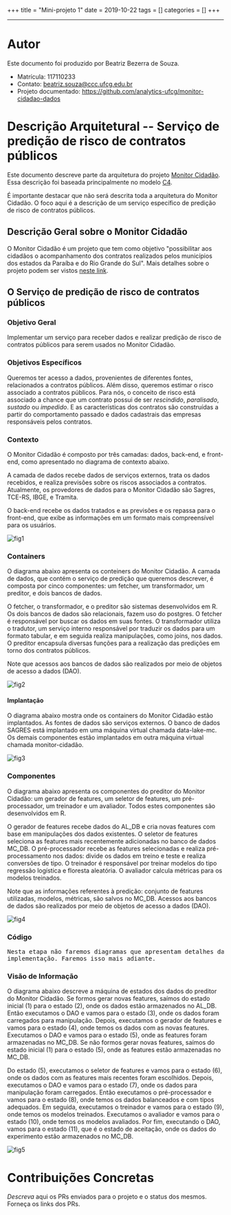 +++
title = "Mini-projeto 1"
date = 2019-10-22
tags = []
categories = []
+++

***

# Autor

Este documento foi produzido por Beatriz Bezerra de Souza.

- Matrícula: 117110233
- Contato: beatriz.souza@ccc.ufcg.edu.br
- Projeto documentado: https://github.com/analytics-ufcg/monitor-cidadao-dados

# Descrição Arquitetural -- Serviço de predição de risco de contratos públicos

Este documento descreve parte da arquitetura do projeto [Monitor Cidadão](https://github.com/analytics-ufcg/monitor-cidadao-dados). Essa descrição foi baseada principalmente no modelo [C4](https://c4model.com/).

É importante destacar que não será descrita toda a arquitetura do Monitor Cidadão. O foco aqui é a descrição de um serviço específico de predição de risco de contratos públicos.


## Descrição Geral sobre o Monitor Cidadão

O Monitor Cidadão é um projeto que tem como objetivo "possibilitar aos cidadãos o acompanhamento dos contratos realizados pelos municípios dos estados da Paraíba e do Rio Grande do Sul". Mais detalhes sobre o projeto podem ser vistos [neste link](https://github.com/analytics-ufcg/monitor-cidadao-dados).

## O Serviço de predição de risco de contratos públicos

### Objetivo Geral

Implementar um serviço para receber dados e realizar predição de risco de contratos públicos para serem usados no Monitor Cidadão.

### Objetivos Específicos

Queremos ter acesso a dados, provenientes de diferentes fontes, relacionados a contratos públicos. Além disso, queremos estimar o risco associado a contratos públicos. Para nós, o conceito de risco está associado a chance que um contrato possui de ser *rescindido*, *paralisado*, *sustado* ou *impedido*. E as características dos contratos são construídas a partir do comportamento passado e dados cadastrais das empresas responsáveis pelos contratos.

### Contexto

 O Monitor Cidadão é composto por três camadas: dados, back-end, e front-end, como apresentado no diagrama de contexto abaixo.

 A camada de dados recebe dados de serviços externos, trata os dados recebidos, e realiza previsões sobre os riscos associados a contratos. Atualmente, os provedores de dados para o Monitor Cidadão são Sagres, TCE-RS, IBGE, e Tramita.

 O back-end recebe os dados tratados e as previsões e os repassa para o front-end, que exibe as informações em um formato mais compreensível para os usuários.

![fig1](context.png)

### Containers

O diagrama abaixo apresenta os conteiners do Monitor Cidadão. A camada de dados, que contém o serviço de predição que queremos descrever, é composta por cinco componentes: um fetcher, um transformador, um preditor, e dois bancos de dados.

O fetcher, o transformador, e o preditor são sistemas desenvolvidos em R. Os dois bancos de dados são relacionais, fazem uso do postgres. O fetcher é responsável por buscar os dados em suas fontes. O transformador utiliza o tradutor, um serviço interno responsável por traduzir os dados para um formato tabular, e em seguida realiza manipulações, como joins, nos dados. O preditor encapsula diversas funções para a realização das predições em torno dos contratos públicos.

Note que acessos aos bancos de dados são realizados por meio de objetos de acesso a dados (DAO).

![fig2](containers.png)

#### Implantação

O diagrama abaixo mostra onde os containers do Monitor Cidadão estão implantados. As fontes de dados são serviços externos. O banco de dados SAGRES está implantado em uma máquina virtual chamada data-lake-mc. Os demais componentes estão implantados em outra máquina virtual chamada monitor-cidadão.

![fig3](implantacao.png)

### Componentes

O diagrama abaixo apresenta os componentes do preditor do Monitor Cidadão: um gerador de features, um seletor de features, um pré-processador, um treinador e um avaliador. Todos estes componentes são desenvolvidos em R.

O gerador de features recebe dados do AL_DB e cria novas features com base em manipulações dos dados existentes. O seletor de features seleciona as features mais recentemente adicionadas no banco de dados MC_DB. O pré-processador recebe as features selecionadas e realiza pré-processamento nos dados: divide os dados em treino e teste e realiza conversões de tipo. O treinador é responsável por treinar modelos do tipo regressão logística e floresta aleatória. O avaliador calcula métricas para os modelos treinados.

Note que as informações referentes à predição: conjunto de features utilizadas, modelos, métricas, são salvos no MC_DB. Acessos aos bancos de dados são realizados por meio de objetos de acesso a dados (DAO).

![fig4](componentes.png)

### Código

<pre>
Nesta etapa não faremos diagramas que apresentam detalhes da
implementação. Faremos isso mais adiante.
</pre>

### Visão de Informação

O diagrama abaixo descreve a máquina de estados dos dados do preditor do Monitor Cidadão. Se formos gerar novas features, saímos do estado inicial (1) para o estado (2), onde os dados estão armazenados no AL_DB. Então executamos o DAO e vamos para o estado (3), onde os dados foram carregados para manipulação. Depois, executamos o gerador de features e vamos para o estado (4), onde temos os dados com as novas features. Executamos o DAO e vamos para o estado (5), onde as features foram armazenadas no MC_DB. Se não formos gerar novas features, saímos do estado inicial (1) para o estado (5), onde as features estão armazenadas no MC_DB.

Do estado (5), executamos o seletor de features e vamos para o estado (6), onde os dados com as features mais recentes foram escolhidos. Depois, executamos o DAO e vamos para o estado (7), onde os dados para manipulação foram carregados. Então executamos o pré-processador e vamos para o estado (8), onde temos os dados balanceados e com tipos adequados. Em seguida, executamos o treinador e vamos para o estado (9), onde temos os modelos treinados. Executamos o avaliador e vamos para o estado (10), onde temos os modelos avaliados. Por fim, executando o DAO, vamos para o estado (11), que é o estado de aceitação, onde os dados do experimento estão armazenados no MC_DB.

![fig5](estados-preditor.png)

# Contribuições Concretas

*Descreva* aqui os PRs enviados para o projeto e o status dos mesmos. Forneça os links dos PRs.
